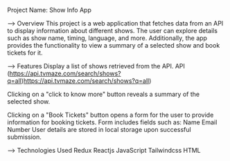 
Project Name: Show Info App

--> Overview
This project is a web application that fetches data from an API to display information about different shows. The user can explore details such as show name, timing, language, and more. Additionally, the app provides the functionality to view a summary of a selected show and book tickets for it.

--> Features
Display a list of shows retrieved from the API.
API (https://api.tvmaze.com/search/shows?q=all)https://api.tvmaze.com/search/shows?q=all)

Clicking on a "click to know more" button reveals a summary of the selected show.

Clicking on a "Book Tickets" button opens a form for the user to provide information for booking tickets.
Form includes fields such as:
Name
Email
Number
User details are stored in local storage upon successful submission.

--> Technologies Used
Redux
Reactjs
JavaScript
Tailwindcss
HTML
